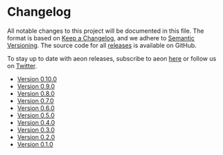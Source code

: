 # Changelog

All notable changes to this project will be documented in this file. The format is
based on [Keep a Changelog](https://keepachangelog.com/en/1.0.0/), and we adhere
to [Semantic Versioning](https://semver.org/spec/v2.0.0.html). The source code for
all [releases](https://github.com/aeon-toolkit/aeon/releases) is available on GitHub.

To stay up to date with aeon releases, subscribe to aeon
[here](https://libraries.io/pypi/aeon) or follow us on
[Twitter](https://twitter.com/aeon_toolbox).

- [Version 0.10.0](changelogs/v0.10.md)
- [Version 0.9.0](changelogs/v0.9.md)
- [Version 0.8.0](changelogs/v0.8.md)
- [Version 0.7.0](changelogs/v0.7.md)
- [Version 0.6.0](changelogs/v0.6.md)
- [Version 0.5.0](changelogs/v0.5.md)
- [Version 0.4.0](changelogs/v0.4.md)
- [Version 0.3.0](changelogs/v0.3.md)
- [Version 0.2.0](changelogs/v0.2.md)
- [Version 0.1.0](changelogs/v0.1.md)
